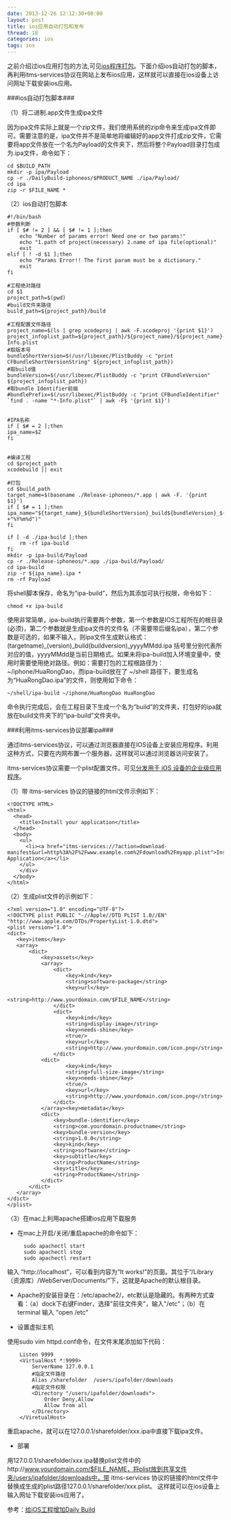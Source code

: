 ```yaml
---
date: 2013-12-26 12:12:30+00:00
layout: post
title: ios应用自动打包和发布
thread: 18
categories: ios
tags: ios
---
```


之前介绍过ios应用打包的方法,可见[ios程序打包](http://gitzx.github.io/IOS-packed/)。下面介绍ios自动打包的脚本，再利用itms-services协议在网站上发布ios应用，这样就可以直接在ios设备上访问网址下载安装ios应用。

###ios自动打包脚本###

（1）将二进制.app文件生成ipa文件

因为ipa文件实际上就是一个zip文件，我们使用系统的zip命令来生成ipa文件即可。需要注意的是，ipa文件并不是简单地将编辑好的app文件打成zip文件，它需要将app文件放在一个名为Payload的文件夹下，然后将整个Payload目录打包成为.ipa文件，命令如下：

	cd $BUILD_PATH
	mkdir -p ipa/Payload
	cp -r ./DailyBuild-iphoneos/$PRODUCT_NAME ./ipa/Payload/
	cd ipa
	zip -r $FILE_NAME *


（2）ios自动打包脚本


	#!/bin/bash
	#参数判断
	if [ $# != 2 ] && [ $# != 1 ];then
		echo "Number of params error! Need one or two params!"
		echo "1.path of project(necessary) 2.name of ipa file(optional)"
		exit	
	elif [ ! -d $1 ];then
		echo "Params Error!! The first param must be a dictionary."
		exit	
	fi
	
	#工程绝对路径
	cd $1
	project_path=$(pwd)
	#build文件夹路径
	build_path=${project_path}/build
	
	#工程配置文件路径
	project_name=$(ls | grep xcodeproj | awk -F.xcodeproj '{print $1}')
	project_infoplist_path=${project_path}/${project_name}/${project_name}-Info.plist
	#取版本号
	bundleShortVersion=$(/usr/libexec/PlistBuddy -c "print CFBundleShortVersionString" ${project_infoplist_path})
	#取build值
	bundleVersion=$(/usr/libexec/PlistBuddy -c "print CFBundleVersion" ${project_infoplist_path})
	#取bundle Identifier前缀
	#bundlePrefix=$(/usr/libexec/PlistBuddy -c "print CFBundleIdentifier" `find . -name "*-Info.plist"` | awk -F$ '{print $1}')
	
	
	#IPA名称
	if [ $# = 2 ];then
	ipa_name=$2
	fi
	
	
	#编译工程
	cd $project_path
	xcodebuild || exit
	
	#打包
	cd $build_path
	target_name=$(basename ./Release-iphoneos/*.app | awk -F. '{print $1}')
	if [ $# = 1 ];then
	ipa_name="${target_name}_${bundleShortVersion}_build${bundleVersion}_$(date +"%Y%m%d")"
	fi
	
	if [ -d ./ipa-build ];then
		rm -rf ipa-build
	fi
	mkdir -p ipa-build/Payload
	cp -r ./Release-iphoneos/*.app ./ipa-build/Payload/
	cd ipa-build
	zip -r ${ipa_name}.ipa *
	rm -rf Payload


将shell脚本保存，命名为“ipa-build”，然后为其添加可执行权限，命令如下：

 	chmod +x ipa-build

使用非常简单，ipa-build执行需要两个参数，第一个参数是IOS工程所在的根目录(必须)，第二个参数就是生成ipa文件的文件名（不需要带后缀名ipa），第二个参数是可选的，如果不输入，则ipa文件生成默认格式：(targetname)_(version)_build(buildversion)_yyyyMMdd.ipa 括号里分别代表所对应的值，yyyyMMdd是当前日期格式。如果未将ipa-build加入环境变量中，使用时需要使用绝对路径。例如：需要打包的工程根路径为：~/iphone/HuaRongDao，而ipa-build放在了 ~/shell 路径下，要生成名为“HuaRongDao.ipa”的文件，则使用如下命令：

	~/shell/ipa-build ~/iphone/HuaRongDao HuaRongDao

命令执行完成后，会在工程目录下生成一个名为“build”的文件夹，打包好的ipa就放在build文件夹下的“ipa-build”文件夹中。

###利用itms-services协议部署ipa###

通过itms-services协议，可以通过浏览器直接在IOS设备上安装应用程序。利用这种方式，只要在内网布置一个服务器，这样就可以通过浏览器访问安装了。

itms-services协议需要一个plist配置文件。可见[分发用于 iOS 设备的企业级应用程序](http://help.apple.com/iosdeployment-apps/mac/1.1/#appc28ee0f4)。

（1）带 itms-services 协议的链接的html文件示例如下：

	<!DOCTYPE HTML>
	<html>
	  <head>
	    <title>Install your application</title>
	  </head>
	  <body>
	    <ul>
	      <li><a href="itms-services://?action=download-manifest&url=http%3A%2F%2Fwww.example.com%2Fdownload%2Fmyapp.plist">Install Application</a></li>
	    </ul>
	    </div>
	  </body>
	</html>

（2）生成plist文件的示例如下：

	<?xml version="1.0" encoding="UTF-8"?>
	<!DOCTYPE plist PUBLIC "-//Apple//DTD PLIST 1.0//EN" "http://www.apple.com/DTDs/PropertyList-1.0.dtd">
	<plist version="1.0">
	<dict>
	   <key>items</key>
	   <array>
	       <dict>
	           <key>assets</key>
	           <array>
	               <dict>
	                   <key>kind</key>
	                   <string>software-package</string>
	                   <key>url</key>
	                   <string>http://www.yourdomain.com/$FILE_NAME</string>
	               </dict>
	               <dict>
	                   <key>kind</key>
	                   <string>display-image</string>
	                   <key>needs-shine</key>
	                   <true/>
	                   <key>url</key>
	                   <string>http://www.yourdomain.com/icon.png</string>
	               </dict>
	           <dict>
	                   <key>kind</key>
	                   <string>full-size-image</string>
	                   <key>needs-shine</key>
	                   <true/>
	                   <key>url</key>
	                   <string>http://www.yourdomain.com/icon.png</string>
	               </dict>
	           </array><key>metadata</key>
	           <dict>
	               <key>bundle-identifier</key>
	               <string>com.yourdomain.productname</string>
	               <key>bundle-version</key>
	               <string>1.0.0</string>
	               <key>kind</key>
	               <string>software</string>
	               <key>subtitle</key>
	               <string>ProductName</string>
	               <key>title</key>
	               <string>ProductName</string>
	           </dict>
	       </dict>
	   </array>
	</dict>
	</plist>

（3）在mac上利用apache搭建ios应用下载服务

- 在mac上开启/关闭/重启apache的命令如下：

		sudo apachectl start
		sudo apachectl stop
		sudo apachectl restart

输入 “http://localhost”，可以看到内容为“It works!”的页面。其位于“/Library（资源库）/WebServer/Documents/”下，这就是Apache的默认根目录。

- Apache的安装目录在：/etc/apache2/，etc默认是隐藏的。有两种方式查看：（a）dock下右键Finder，选择"前往文件夹"，输入"/etc"；（b）在terminal 输入 "open /etc"

- 设置虚拟主机

使用sudo vim httpd.conf命令，在文件末尾添加如下代码：

		Listen 9999
		<VirtualHost *:9999>
			ServerName 127.0.0.1
			#指定文件路径
			Alias /sharefolder  /users/ipafolder/downloads
			#指定文件权限
			<Directory "/users/ipafolder/downloads">
				Order Deny,Allow
				Allow from all
			</Directory>
		</ViretualHost>

重启apache，就可以在127.0.0.1/sharefolder/xxx.ipa中直接下载ipa文件。

- 部署


用127.0.0.1/sharefolder/xxx.ipa替换plist文件中的http://www.yourdomain.com/$FILE_NAME，将plist放到共享文件夹/users/ipafolder/downloads中，带 itms-services 协议的链接的html文件中替换成生成的plist路径127.0.0.1/sharefolder/xxx.plist。  这样就可以在ios设备上输入网址下载安装ios应用了。

参考：[给iOS工程增加Daily Build](http://blog.devtang.com/blog/2012/02/16/apply-daily-build-in-ios-project/)